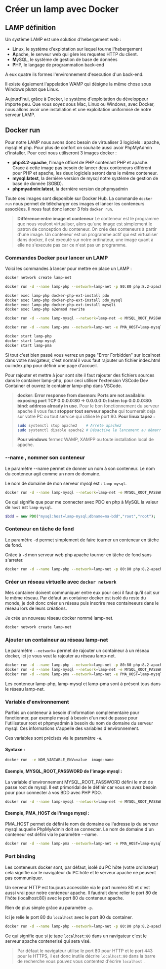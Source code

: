 # Créer un lamp avec Docker
## LAMP définition
Un système LAMP est une solution d'hebergement web :
- **L**inux, le système d'explotation sur lequel tourne l'hebergement
- **A**pache, le serveur web qui gère les requetes HTTP du client.
- **M**ySQL, le système de gestion de base de données
- **P**HP, le langage de programmation back-end

A eux quatre ils formes l'environnement d'execution d'un back-end.

Il existe également l'appelation WAMP qui désigne la même chose sous Windows plutot que Linux.

Aujourd'hui, grâce à Docker, le système d'exploitation du développeur importe peu. Que vous soyez sous Mac, Linux ou Windows, avec Docker, nous allons avoir une installation et une exploitation uniformisé de notre serveur LAMP.

## Docker run
Pour notre LAMP nous avons donc besoin de virtualiser 3 logiciels : apache, mysql et php. Pour plus de confort on souhaite aussi avoir PhpMyAdmin d'installer. Pour ceci nous utiliseront 3 images  docker :
- **php:8.2-apache**, l'image officel de PHP contenant PHP et apache. Grace à cette image pas besoin de lancer deux conteneurs différent pour PHP et apache, les deux logiciels seront dans le même conteneur.
- **mysql:latest**, la dernière version de mysql notre système de gestion de base de donnée (SGBD).
- **phpmyadmin:latest**, la dernière version de phpmyadmin

Toute ces images sont disponible sur Docker Hub. La commande `docker run` nous permet de télécharger ces images et lancer les conteneurs associées. Il nous faut donc lancer 3 fois `docker run`.

> **Différence entre image et conteneur**
> Le conteneur est le programme que nous voulont virtualiser, alors qu'une image est simplement le patron de conception du conteneur. On crée des conteneurs à partir d'une image. Un conteneur est un programme actif qui est virtualiser dans docker, il est executé sur notre ordinateur, une image quant à elle ne s'execute pas car ce n'est pas un programme.

### Commandes Docker pour lancer un LAMP
Voici les commandes à lancer pour mettre en place un LAMP :

```bash
docker network create lamp-net

docker run -d --name lamp-php --network=lamp-net -p 80:80 php:8.2-apache

docker exec lamp-php docker-php-ext-install pdo
docker exec lamp-php docker-php-ext-install pdo_mysql
docker exec lamp-php docker-php-ext-install mysqli
docker exec lamp-php a2enmod rewrite

docker run -d --name lamp-mysql --network=lamp-net -e MYSQL_ROOT_PASSWORD=root mysql

docker run -d --name lamp-pma --network=lamp-net -e PMA_HOST=lamp-mysql -p 8080:80 phpmyadmin

docker start lamp-php
docker start lamp-mysql
docker start lamp-pma
```

Si tout c'est bien passé vous verrez un page "Error Forbidden" sur localhost dans votre navigateur, c'est normal il vous faut rajouter un fichier index.html ou index.php pour définir une page d'accueil.

Pour rajouter et mettre à jour sont site il faut rajouter des fichiers sources dans le container lamp-php, pour ceci utiliser l'extension VSCode Dev Container et ouvrez le container lamp-php dans VSCode.

> **docker: Error response from daemon: Ports are not available: exposing port TCP 0.0.0.0:80 -> 0.0.0.0:0: listen tcp 0.0.0.0:80: bind: address already in use.**
> Pour le bon fonctionnement du serveur apache il vous faut **stopper tout serveur apache** qui tournerait deja sur votre PC ou tout service qui utilise le port 80.
> **Pour linux tapez :**
> ```bash
>sudo systemctl stop apache2    # Arrete apache2
>sudo systemctl disable apache2 # Désactive le lancement au démarrage du PC
>```
> **Pour windows** fermez WAMP, XAMPP ou toute installation local de apache.

### --name , nommer son conteneur
Le paramètre --name permet de donner un nom à son conteneur. Le nom du conteneur agit comme un nom de domaine.

Le nom de domaine de mon serveur mysql est : `lamp-mysql`.
```bash
docker run -d --name lamp-mysql --network=lamp-net -e MYSQL_ROOT_PASSWORD=root mysql
```
Ce qui signifie que pour me connecter avec PDO en php à MySQL la valeur de `host` est `lamp-mysql`.
```php
$bdd = new PDO("mysql:host=lamp-mysql;dbname=ma-bdd","root","root");
```
### Conteneur en tâche de fond 
Le paramètre -d permet simplement de faire tourner un conteneur en tâche de fond.

Grâce à `-d` mon serveur web php apache tourner en tâche de fond sans s'arreter.
```bash
docker run -d --name lamp-php --network=lamp-net -p 80:80 php:8.2-apache
```

### Créer un réseau virtuelle avec `docker network`
Mes container doivent communiquer entre eux pour ceci il faut qu'il soit sur le même réseau. Par défaut un container docker est isolé du reste du monde, je doit donc créer un réseau puis inscrire mes containeeurs dans le réseau lors de leurs créations.

Je crée un nouveau réseau docker nommé lamp-net.
```bash
docker network create lamp-net
```
### Ajouter un containeur au réseau lamp-net
Le paramètre `--network=` permet de rajouter un containeur à un réseau docker, ici je vous veut la rajouter au réseau lamp-net.
```bash
docker run -d --name lamp-php --network=lamp-net -p 80:80 php:8.2-apache
docker run -d --name lamp-mysql --network=lamp-net -e MYSQL_ROOT_PASSWORD=root mysql
docker run -d --name lamp-pma --network=lamp-net -e PMA_HOST=lamp-mysql -p 8080:80 phpmyadmin
```

Les conteneur lamp-php, lamp-mysql et lamp-pma sont à présent tous dans le réseau lamp-net.

### Variable d'environnement
Parfois un conteneur à besoin d'information complémentaire pour fonctionner, par exemple mysql à besoin d'un mot de passe pour l'utilisateur root et phpmyadmin à besoin du nom de domaine du serveur mysql. Ces informations s'appelle des variables d'environnement.

Ces variables sont précisés via le paramètre `-e`.

#### **Syntaxe :**
```bash
docker run  -e NOM_VARIABLE_ENV=value  image-name
```

#### **Exemple, MYSQL_ROOT_PASSWORD de l'image mysql :**
La variable d'environnement MYSQL_ROOT_PASSWORD défini le mot de passe root de mysql. Il est primoridal de le définir car vous en avez besoin pour pour connecter à vos BDD avec PHP PDO.
```bash
docker run -d --name lamp-mysql --network=lamp-net -e MYSQL_ROOT_PASSWORD=root mysql
```
#### **Exemple, PMA_HOST de l'image mysql :**
PMA_HOST permet de défini le nom de domaine ou l'adresse ip du serveur mysql auquelle PhpMyAdmin doit se connecter. Le nom de domaine d'un conteneur est défini via le paramètre --name.
```bash
docker run -d --name lamp-pma --network=lamp-net -e PMA_HOST=lamp-mysql -p 8080:80 phpmyadmin
```

### Port binding 
Les conteneurs docker sont, par défaut, isolé du PC hôte (votre ordinateur) cela signifie car le navigateur du PC hôte et le serveur apache ne peuvent pas communiquer.

Un serveur HTTP est toujours accessible via le port numéro 80 et c'est aussi vrai pour notre conteneur apache. Il faudrait donc relier le port 80 de l'hôte (localhost:80) avec le port 80 du conteneur apache.

Rien de plus simple grâce au paramètre `-p`.

Ici je relie le port 80 du `localhost` avec le port 80 du container.
```bash
docker run -d --name lamp-php --network=lamp-net -p 80:80 php:8.2-apache
```

Ce qui signifie que si je tape `localhost:80` dans un navigateur c'est le serveur apache contenerisé qui sera visé.

> Par défaut le navigateur utilise le port 80 pour HTTP et le port 443 pour le HTTPS, il est donc inutile décrire `localhost:80` dans la barre de recherche vous pouvez vous contentez d'écrire `localhost` .